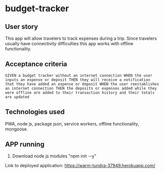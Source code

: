 # budget-tracker

## User story 

This app will allow travelers to track expenses during a trip. Since travelers usually have connectivity difficulties this app works with offline functionality. 

## Acceptance criteria 

``GIVEN a budget tracker without an internet connection
WHEN the user inputs an expense or deposit
THEN they will receive a notification that they have added an expense or deposit
WHEN the user reestablishes an internet connection
THEN the deposits or expenses added while they were offline are added to their transaction history and their totals are updated``

## Technologies used

PWA, node js, package json, service workers, offline functionality, mongoose. 

## APP running

1. Download node js modules "npm init --y"
 
Link to deployed application: https://warm-tundra-37949.herokuapp.com/ 